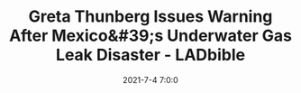 ---
"title": "Greta Thunberg Issues Warning After Mexico&amp;#39;s Underwater Gas Leak Disaster - LADbible"
"date": "2021-7-4 7:0:0"
"feed_name": "GOOGLENEWS"
"feed_website": "https://news.google.com/search?q=drilling%2Bincident&hl=en-US&gl=US&ceid=US:en"
"feed_rss": "https://news.google.com/rss/search?q=drilling%2Bincident&hl=en-US&gl=US&ceid=US:en"
"link": "https://www.ladbible.com/news/latest-greta-thunberg-issues-warning-after-mexicos-underwater-gas-leak-20210704"
"file": "_posts/2021-7-4-7-0-0_GOOGLENEWS_99c1e67d0595513b3336be3e22a12b6c018d05b3.md"
"accident": "1"
"drilling": "1"
"dead": "0"
"injured": "0"
---